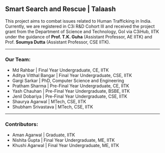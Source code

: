 ## Smart Search and Rescue | Talaash

This project aims to combat issues related to Human Trafficking in India. <br>
Currently, we are registered in C3i R&D Cohort III and received the project grant from the Department of Science and Technology, GoI via C3iHub, IITK under the guidance of **Prof. T.K. Guha** (Assistant Professor, AE IITK) and Prof. **Soumya Dutta** (Assistant Professor, CSE IITK).

---

### Our Team:
- Md Rahbar | Final Year Undergraduate, CE, IITK
- Aditya Vitthal Bangar | Final Year Undergraduate, CSE, IITK
- Gargi Sarkar | PhD, Computer Science and Engineering
- Pratham Sharma | Pre-Final Year Undergraduate, CE, IITK
- Yash Chauhan | Pre-Final Year Undergraduate, BSBE, IITK
- Jenil Dobariya | Pre-Final Year Undergraduate, CSE, IITK
- Shaurya Agarwal | MTech, CSE, IITK 
- Shubham Srivastava | MTech, CSE, IITK

---

### Contributors:
- Aman Agarwal | Graduate, IITK
- Nishita Gupta | Final Year Undergraduate, ME, IITK
- Khushi Agarwal | Final Year Undergraduate, ME, IITK
